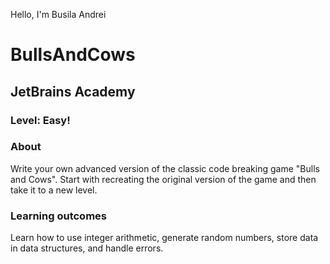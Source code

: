 Hello, I'm Busila Andrei
# BullsAndCows
## JetBrains Academy

### Level: Easy!

### About
Write your own advanced version of the classic code breaking game "Bulls and Cows". Start with recreating the original version of the game and then take it to a new level.

### Learning outcomes
Learn how to use integer arithmetic, generate random numbers, store data in data structures, and handle errors.
